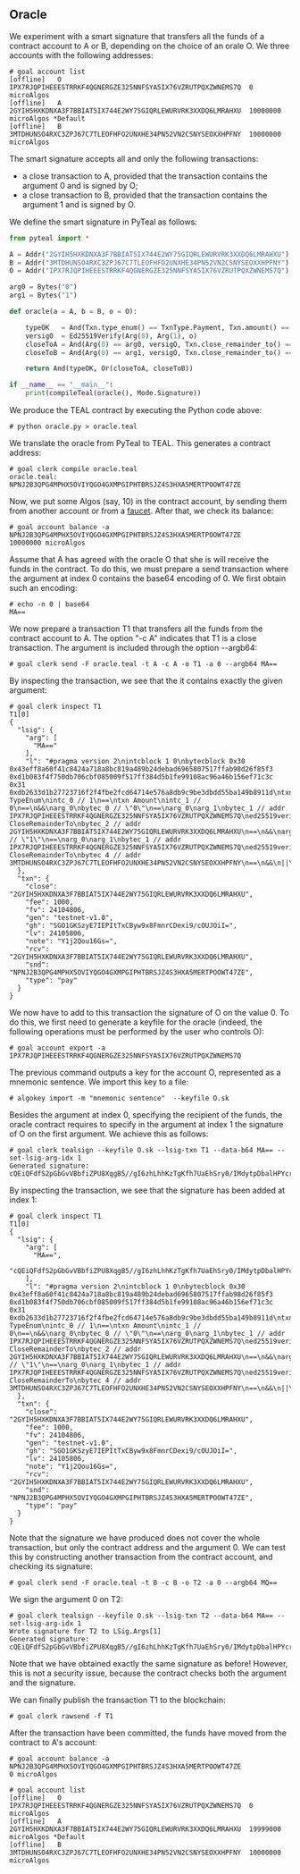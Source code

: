 ## Oracle

We experiment with a smart signature that transfers all the funds of a contract account to A or B, depending on the choice of an orale O.
We three accounts with the following addresses:
```
# goal account list
[offline]	O	IPX7RJQPIHEEESTRRKF4QGNERGZE325NNFSYA5IX76VZRUTPQXZWNEMS7Q	0 microAlgos
[offline]	A	2GYIH5HXKDNXA3F7BBIAT5IX744E2WY75GIQRLEWURVRK3XXDQ6LMRAHXU	10000000 microAlgos	*Default
[offline]	B	3MTDHUNSO4RXC3ZPJ67C7TLEOFHFO2UNXHE34PN52VN2CSNYSEOXXHPFNY	10000000 microAlgos
```
The smart signature accepts all and only the following transactions:
- a close transaction to A, provided that the transaction contains the argument 0 and is signed by O;
- a close transaction to B, provided that the transaction contains the argument 1 and is signed by O.

We define the smart signature in PyTeal as follows:
```python
from pyteal import *

A = Addr("2GYIH5HXKDNXA3F7BBIAT5IX744E2WY75GIQRLEWURVRK3XXDQ6LMRAHXU")
B = Addr("3MTDHUNSO4RXC3ZPJ67C7TLEOFHFO2UNXHE34PN52VN2CSNYSEOXXHPFNY")
O = Addr("IPX7RJQPIHEEESTRRKF4QGNERGZE325NNFSYA5IX76VZRUTPQXZWNEMS7Q")

arg0 = Bytes("0")
arg1 = Bytes("1")

def oracle(a = A, b = B, o = O):

    typeOK   = And(Txn.type_enum() == TxnType.Payment, Txn.amount() == Int(0))
    versigO  = Ed25519Verify(Arg(0), Arg(1), o)
    closeToA = And(Arg(0) == arg0, versigO, Txn.close_remainder_to() == a)
    closeToB = And(Arg(0) == arg1, versigO, Txn.close_remainder_to() == b)

    return And(typeOK, Or(closeToA, closeToB))

if __name__ == "__main__":
    print(compileTeal(oracle(), Mode.Signature))
```

We produce the TEAL contract by executing the Python code above:
```
# python oracle.py > oracle.teal
```

We translate the oracle from PyTeal to TEAL. This generates a contract address:
```
# goal clerk compile oracle.teal
oracle.teal: NPNJ2B3QPG4MPHX5OVIYQGO4GXMPGIPHTBRSJZ4S3HXA5MERTPOOWT47ZE
```

Now, we put some Algos (say, 10) in the contract account, by sending them from another account or from a [faucet](https://bank.testnet.algorand.network/).
After that, we check its balance:
```
# goal account balance -a NPNJ2B3QPG4MPHX5OVIYQGO4GXMPGIPHTBRSJZ4S3HXA5MERTPOOWT47ZE
10000000 microAlgos
```

Assume that A has agreed with the oracle O that she is will receive the funds in the contract.
To do this, we must prepare a send transaction where the argument at index 0 contains the base64 encoding of 0.
We first obtain such an encoding:
```
# echo -n 0 | base64
MA==
```

We now prepare a transaction T1 that transfers all the funds from the contract account to A.
The option "-c A" indicates that T1 is a close transaction.
The argument is included through the option --argb64:
```
# goal clerk send -F oracle.teal -t A -c A -o T1 -a 0 --argb64 MA==
```

By inspecting the transaction, we see that the it contains exactly the given argument:
```
# goal clerk inspect T1
T1[0]
{
  "lsig": {
    "arg": [
      "MA=="
    ],
    "l": "#pragma version 2\nintcblock 1 0\nbytecblock 0x30 0x43eff8a60f41c8424a718a8bc819a489b24debad6965807517ffab98d26f85f3 0xd1b083f4f750db706cbf085009f517ff384d5b1fe99108ac96a46b156ef71c3c 0x31 0xdb2633d1b27723716f2f4fbe2fcd64714e576a8db9c9be3dbdd55ba149b8911d\ntxn TypeEnum\nintc_0 // 1\n==\ntxn Amount\nintc_1 // 0\n==\n&&\narg_0\nbytec_0 // \"0\"\n==\narg_0\narg_1\nbytec_1 // addr IPX7RJQPIHEEESTRRKF4QGNERGZE325NNFSYA5IX76VZRUTPQXZWNEMS7Q\ned25519verify\n&&\ntxn CloseRemainderTo\nbytec_2 // addr 2GYIH5HXKDNXA3F7BBIAT5IX744E2WY75GIQRLEWURVRK3XXDQ6LMRAHXU\n==\n&&\narg_0\nbytec_3 // \"1\"\n==\narg_0\narg_1\nbytec_1 // addr IPX7RJQPIHEEESTRRKF4QGNERGZE325NNFSYA5IX76VZRUTPQXZWNEMS7Q\ned25519verify\n&&\ntxn CloseRemainderTo\nbytec 4 // addr 3MTDHUNSO4RXC3ZPJ67C7TLEOFHFO2UNXHE34PN52VN2CSNYSEOXXHPFNY\n==\n&&\n||\n&&\nreturn\n"
  },
  "txn": {
    "close": "2GYIH5HXKDNXA3F7BBIAT5IX744E2WY75GIQRLEWURVRK3XXDQ6LMRAHXU",
    "fee": 1000,
    "fv": 24104806,
    "gen": "testnet-v1.0",
    "gh": "SGO1GKSzyE7IEPItTxCByw9x8FmnrCDexi9/cOUJOiI=",
    "lv": 24105806,
    "note": "Y1j2Qou16Gs=",
    "rcv": "2GYIH5HXKDNXA3F7BBIAT5IX744E2WY75GIQRLEWURVRK3XXDQ6LMRAHXU",
    "snd": "NPNJ2B3QPG4MPHX5OVIYQGO4GXMPGIPHTBRSJZ4S3HXA5MERTPOOWT47ZE",
    "type": "pay"
  }
}
```

We now have to add to this transaction the signature of O on the value 0.
To do this, we first need to generate a keyfile for the oracle
(indeed, the following operations must be performed by the user who controls O):
```
# goal account export -a IPX7RJQPIHEEESTRRKF4QGNERGZE325NNFSYA5IX76VZRUTPQXZWNEMS7Q
```
The previous command outputs a key for the account O, represented as a mnemonic sentence.
We import this key to a file:
```
# algokey import -m "mnemonic sentence"  --keyfile O.sk
```

Besides the argument at index 0, specifying the recipient of the funds,
the oracle contract requires to specify in the argument at index 1 the
signature of O on the first argument. 
We achieve this as follows:
```
# goal clerk tealsign --keyfile O.sk --lsig-txn T1 --data-b64 MA== --set-lsig-arg-idx 1
Generated signature: cQEiQFdfS2pGbGvVBbfiZPU8XqgB5//gI6zhLhhKzTgKfh7UaEhSry0/IMdytpDbalHPYcrHyPPcKL9AqX2rDA==
```

By inspecting the transaction, we see that the signature has been added at index 1:
```
# goal clerk inspect T1 
T1[0]
{
  "lsig": {
    "arg": [
      "MA==",
      "cQEiQFdfS2pGbGvVBbfiZPU8XqgB5//gI6zhLhhKzTgKfh7UaEhSry0/IMdytpDbalHPYcrHyPPcKL9AqX2rDA=="
    ],
    "l": "#pragma version 2\nintcblock 1 0\nbytecblock 0x30 0x43eff8a60f41c8424a718a8bc819a489b24debad6965807517ffab98d26f85f3 0xd1b083f4f750db706cbf085009f517ff384d5b1fe99108ac96a46b156ef71c3c 0x31 0xdb2633d1b27723716f2f4fbe2fcd64714e576a8db9c9be3dbdd55ba149b8911d\ntxn TypeEnum\nintc_0 // 1\n==\ntxn Amount\nintc_1 // 0\n==\n&&\narg_0\nbytec_0 // \"0\"\n==\narg_0\narg_1\nbytec_1 // addr IPX7RJQPIHEEESTRRKF4QGNERGZE325NNFSYA5IX76VZRUTPQXZWNEMS7Q\ned25519verify\n&&\ntxn CloseRemainderTo\nbytec_2 // addr 2GYIH5HXKDNXA3F7BBIAT5IX744E2WY75GIQRLEWURVRK3XXDQ6LMRAHXU\n==\n&&\narg_0\nbytec_3 // \"1\"\n==\narg_0\narg_1\nbytec_1 // addr IPX7RJQPIHEEESTRRKF4QGNERGZE325NNFSYA5IX76VZRUTPQXZWNEMS7Q\ned25519verify\n&&\ntxn CloseRemainderTo\nbytec 4 // addr 3MTDHUNSO4RXC3ZPJ67C7TLEOFHFO2UNXHE34PN52VN2CSNYSEOXXHPFNY\n==\n&&\n||\n&&\nreturn\n"
  },
  "txn": {
    "close": "2GYIH5HXKDNXA3F7BBIAT5IX744E2WY75GIQRLEWURVRK3XXDQ6LMRAHXU",
    "fee": 1000,
    "fv": 24104806,
    "gen": "testnet-v1.0",
    "gh": "SGO1GKSzyE7IEPItTxCByw9x8FmnrCDexi9/cOUJOiI=",
    "lv": 24105806,
    "note": "Y1j2Qou16Gs=",
    "rcv": "2GYIH5HXKDNXA3F7BBIAT5IX744E2WY75GIQRLEWURVRK3XXDQ6LMRAHXU",
    "snd": "NPNJ2B3QPG4MPHX5OVIYQGO4GXMPGIPHTBRSJZ4S3HXA5MERTPOOWT47ZE",
    "type": "pay"
  }
}
```

Note that the signature we have produced does not cover the whole transaction,
but only the contract address and the argument 0.
We can test this by constructing another transaction from the contract account,
and checking its signature:
```
# goal clerk send -F oracle.teal -t B -c B -o T2 -a 0 --argb64 MQ==
```
We sign the argument 0 on T2:
```
# goal clerk tealsign --keyfile O.sk --lsig-txn T2 --data-b64 MA== --set-lsig-arg-idx 1
Wrote signature for T2 to LSig.Args[1]
Generated signature: cQEiQFdfS2pGbGvVBbfiZPU8XqgB5//gI6zhLhhKzTgKfh7UaEhSry0/IMdytpDbalHPYcrHyPPcKL9AqX2rDA==
```
Note that we have obtained exactly the same signature as before!
However, this is not a security issue, because the contract checks both the argument and the signature.

We can finally publish the transaction T1 to the blockchain:
```
# goal clerk rawsend -f T1
```
After the transaction have been committed, the funds have moved from the contract to A's account:
```
# goal account balance -a NPNJ2B3QPG4MPHX5OVIYQGO4GXMPGIPHTBRSJZ4S3HXA5MERTPOOWT47ZE
0 microAlgos

# goal account list
[offline]	O	IPX7RJQPIHEEESTRRKF4QGNERGZE325NNFSYA5IX76VZRUTPQXZWNEMS7Q	0 microAlgos
[offline]	A	2GYIH5HXKDNXA3F7BBIAT5IX744E2WY75GIQRLEWURVRK3XXDQ6LMRAHXU	19999000 microAlgos	*Default
[offline]	B	3MTDHUNSO4RXC3ZPJ67C7TLEOFHFO2UNXHE34PN52VN2CSNYSEOXXHPFNY	10000000 microAlgos
```
